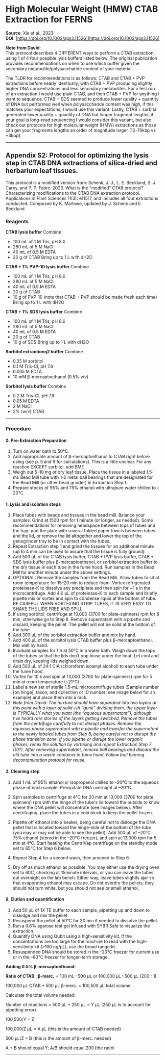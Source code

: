 # High Molecular Weight (HMW) CTAB Extraction for FERNS

**Source**: Xie et al., 2023  
**DOI**: [https://doi.org/10.1002/aps3.11526](https://doi.org/10.1002/aps3.11526)

**Note from David**:  
This protocol describes 4 DIFFERENT ways to perform a CTAB extraction, using 1 of 4 four possible lysis buffers listed below. The original publication provides recommendations on when to use which buffer given the secondary metabolite/polysaccharide content of your material.

The TLDR for recommendations is as follows: CTAB and CTAB + PVP extractions before nearly identically, with CTAB + PVP producing slightly higher DNA concentrations and less secondary metabolites. For a test run of an extraction I would use plain CTAB, and then CTAB + PVP for anything I want to sequence. CTAB + SDS seemed to produce lower quality + quantity of DNA but performed well when polysaccharide content was high, if this matches your expectations, I would use this variant. Lastly, CTAB + sorbital generated lower quality + quantity of DNA but longer fragment lengths, if your goal is long-read sequencing I would consider this variant, but also check out protocols for high molecular weight (HMW) extractions as those can get your fragments lengths an order of magnitude larger (10-70kbp vs ~3kbp).

---

## Appendix S2: Protocol for optimizing the lysis step in CTAB DNA extractions of silica-dried and herbarium leaf tissues.

This protocol is a modified version from: Schenk, J. J., L. E. Becklund, S. J. Carey, and P. P. Fabre. 2023. What is the “modified” CTAB protocol? Characterizing modifications to the CTAB DNA extraction protocol. Applications in Plant Sciences 11(3): e11517, and includes all four extractions conducted. 
Composed by K. Marlowe, updated by J. Schenk and E. Becklund

### Reagents

**CTAB lysis buffer**
Combine
- 100 mL of 1 M Tris, pH 8.0
- 280 mL of 5 M NaCl
- 40 mL of 0.5 M EDTA
- 20 g of CTAB 
Bring up to 1 L with dH2O

**CTAB + 1% PVP-10 lysis buffer**
Combine
- 100 mL of 1 M Tris, pH 8.0 
- 280 mL of 5 M NaCl 
- 40 mL of 0.5 M EDTA 
- 20 g of CTAB
- 10 g of PVP-10 (note that CTAB + PVP should be made fresh each time) 
Bring up to 1 L with dH2O

**CTAB + 1% SDS lysis buffer**
Combine
- 100 mL of 1 M Tris, pH 8.0 
- 280 mL of 5 M NaCl 
- 40 mL of 0.5 M EDTA 
- 20 g of CTAB
- 10 g of SDS
Bring up to 1 L with dH2O

**Sorbitol extractionq2 buffer**
Combine
- 0.35 M sorbitol
- 0.1 M Tris-Cl, pH 7.6
- 0.005 M EDTA
- 10 mM β-mercaptoethanol (0.5% v/v)

**Sorbitol lysis buffer**
Combine
- 0.2 M Tris-Cl, pH 7.6
- 0.05 M EDTA
- 2 M NaCl
- 2% (w/v) CTAB

---

### Procedure

#### 0. Pre-Extraction Preparation

1.	Turn on water bath to 50°C.  
2.	Add appropriate amount of β-mercaptoethanol to CTAB right before using (see p. 5 and 6 for calculations). This is a little unclear. For any reaction EXCEPT sorbitol, add BME
3.	Weigh out 5–10 mg of dry leaf tissue. Place the tissue in a labeled 1.5-mL Bead Mill tube with 1-2 metal ball bearings that are designated for the Bead Mill (or other bead grinder) in Extraction Step 1. 
4. 	Prepare stocks of 95% and 75% ethanol with ultrapure water chilled to –20°C.

#### 1. Lysis and isolation steps

1. Place tubes with beads and tissues in the bead mill. Balance your samples. Grind at 1500 rpm for 1 minute (or longer, as needed). Some recommendations for removing headspace between tops of tubes and the tray: pad the plate with several folded paper towels between tubes and the lid, or remove the lid altogether and lower the top of the genogrinder tray to be in contact with the tubes.
2. Repeat Extraction step 1 and grind the tissues for an additional minute (up to 4 min can be used to assure that the tissue is fully ground).
3. Add 500 μL of the CTAB lysis buffer, CTAB + PVP lysis buffer, CTAB + SDS lysis buffer plus β-mercaptoethanol, or sorbitol extraction buffer to the dry tissue in each tube in the fume hood. Run samples in the Bead Mill for another minute under the above settings.
4. OPTIONAL: Remove the samples from the Bead Mill.  Allow tubes to sit at room temperature for 15–20 min to reduce foam. Vortex refrigerated proteinase-K to dissolve any precipitate and then spin for ~1 s in the microcentrifuge. Add 4.0 μL of proteinase-K to each sample and briefly pipette mix or vortex and spin to condense liquid at the bottom of tube. BE CAREFUL WHEN VORTEXING STRIP TUBES, IT IS VERY EASY TO SHAKE THE LIDS FREE AND SPILL.
5. If using sorbitol, centrifuge at 13,000 (3700 for plate-spinners) rpm for 8 min, otherwise go to Step 8. Remove supernatant with a pipette and discard, keeping the pellet. The pellet will not be solid at the bottom of the tube.
6. Add 300 μL of the sorbitol extraction buffer and mix by hand.
7. Add 400 μL of the sorbitol lysis CTAB buffer plus β-mercaptoethanol. Mix well by hand.
8. Incubate samples for 1 h at 50°C in a water bath. Weigh down the tops of the tubes so that the lids don’t pop loose under the heat. Let cool and drain dry, keeping lids weighed down.
9. Add 500 μL of 24:1 CIA (chloroform isoamyl alcohol) to each tube under the fume hood.
10. Vortex for 10 s and spin at 13,000 (3700 for plate-spinners) rpm for 5 min at room temperature (~21°C).
11. Label a new set of sterile 1.5-mL microcentrifuge tubes (Sample number [on hinge], taxon, and collection or ID number; see image below for an example) and place them into a rack.
12. *Note from David: The mixture should have separated into two layers at this point with a layer of solid-ish “gunk” dividing them, the upper layer is TYPICALLY what you want (the “aqueous supernatant”), although I’ve heard rare stories of the layers getting switched. Remove the tubes from the centrifuge carefully to not disrupt phases. Remove the aqueous phase supernatant with a pipette and transfer the supernatant to the newly labeled tubes from Step 8, being careful not to disrupt the phase transition zone. If you pipette or disrupt the lower organic phases, remix the solution by vortexing and repeat Extraction Step 7 (10?). After removing supernatant, remove ball bearings and discard the old tube into a waste container in fume hood. Follow ball bearing decontamination protocol for reuse.*

#### 2. Cleaning step

1. Add 1 mL of 95% ethanol or isopropanol chilled to –20°C to the aqueous phase of each sample. Precipitate DNA overnight at –20°C. 
2. Spin samples in centrifuge at 4°C for 20 min at 13,000 (3700 for plate spinners) rpm with the hinge of the tube's lid toward the outside to know where the DNA pellet will concentrate (see images below). After centrifuging, place the tubes in a cold block to keep the pellet frozen.
3.	Pipette off ethanol into a beaker, being careful not to dislodge the DNA pellet that is located toward the hinge-side of the bottom of the tube (you may or may not be able to see the pellet). Add 500 μL of –20°C 75% ethanol (stored in the –20°C freezer), and spin at 13,000 rpm for 5 min at 4°C. Start heating the CentriVap centrifuge on the standby mode set to 65°C for Step 6 below.
4.	Repeat Step 4 for a second wash, then proceed to Step 6. 

5.	Dry off as much ethanol as possible. You may either use the drying oven set to 60C, checking at 15minute intervals, or you can leave the tubes out overnight on the lab bench. Either way, leave tubes slightly ajar so that evaporating ethanol may escape. Do not overdry the pellets; they should not turn white, but you should not see or smell ethanol. 

#### 6. Elution and quantification

1. Add 50 μL of 1X TE buffer to each sample, pipetting up and down to dislodge and mix the pellet
2. Resuspend the pellet at 50°C for 30 min if needed to dissolve the pellet.
3. Run a 0.8% agarose test gel infused with SYBR Safe to visualize the extraction.
4. Quantify DNA using Qubit using a high-sensitivity kit. If the concentrations are too large for the machine to read with the high-sensitivity kit (>100 ng/μL), use the broad range kit.
5. Resuspended DNA should be stored in the –20°C freezer for current use or in the –80°C freezer for longer-term storage. 

**Adding 0.5% β-mercaptoethanol:**

**Ratio of CTAB : β-merc.** = 100 mL : 500 μL	    or	100,000 μL : 500 μL 	(200 : 1)

100,000 μL CTAB + 500 μL β-merc. = 100,500 μL total volume

Calculate the total volume needed:

Number of reactions × 500 μL  + 250 μL = Y μL	(250 μL is to account for pipetting error)

100,500/Y = Z

100,000/Z μL = A μL	 (this is the amount of CTAB needed)

500 μL/Z = B 	(this is the amount of β-merc. needed)

A + B should equal Y; A/B should equal 200 (the ratio)

---
